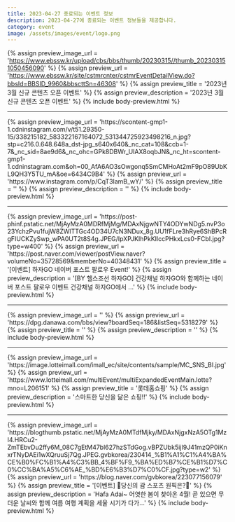 ```yaml
---
title: 2023-04-27 종료되는 이벤트 정보
description: 2023-04-27에 종료되는 이벤트 정보들을 제공합니다.
category: event
image: /assets/images/event/logo.png
---
```

{% assign preview_image_url = 'https://www.ebssw.kr/upload/cbs/bbs/thumb/20230315//thumb_202303151050456090' %}
{% assign preview_url = 'https://www.ebssw.kr/site/cstmrcnter/cstmrEventDetailView.do?bbsId=BBSID_9960&bbscttSn=46308' %}
{% assign preview_title = '2023년 3월 신규 콘텐츠 오픈 이벤트' %}
{% assign preview_description = '2023년 3월 신규 콘텐츠 오픈 이벤트' %}
{% include body-preview.html %}
<hr>{% assign preview_image_url = 'https://scontent-gmp1-1.cdninstagram.com/v/t51.29350-15/338215182_583322167164072_531344725923498216_n.jpg?stp=c216.0.648.648a_dst-jpg_s640x640&amp;_nc_cat=108&amp;ccb=1-7&amp;_nc_sid=8ae9d6&amp;_nc_ohc=GPk8DBWr_UIAX8oqbJN&amp;_nc_ht=scontent-gmp1-1.cdninstagram.com&amp;oh=00_AfA6AO3sOwgonq5SmCMHoAt2mF9pO89UbKL9QH3Y5TU_mA&amp;oe=6434C9B4' %}
{% assign preview_url = 'https://www.instagram.com/p/CqT3lamB_wY/' %}
{% assign preview_title = '' %}
{% assign preview_description = '' %}
{% include body-preview.html %}
<hr>{% assign preview_image_url = 'https://post-phinf.pstatic.net/MjAyMzA0MDRfMjMg/MDAxNjgwNTY4ODYwNDg5.nvP3o23YchzPvu1fujW8ZWlTTGc4OD34U7cN3NDux_8g.UU1fFLre3hRye6ShBPcRgFIUCKZySwp_wPA0UT2t8S4g.JPEG/IpXPJKIhPkKIlccPHkxLcs0-FCbI.jpg?type=w400' %}
{% assign preview_url = 'https://post.naver.com/viewer/postView.naver?volumeNo=35728569&memberNo=40348431' %}
{% assign preview_title = '[이벤트] 하자GO 네이버 포스트 팔로우 Event!' %}
{% assign preview_description = '[BY 헬스조선 하자GO] 건강채널 하자GO와 함께하는 네이버 포스트 팔로우 이벤트 건강채널 하자GO에서 ...' %}
{% include body-preview.html %}
<hr>{% assign preview_image_url = '' %}
{% assign preview_url = 'https://dpg.danawa.com/bbs/view?boardSeq=186&listSeq=5318279' %}
{% assign preview_title = '' %}
{% assign preview_description = '' %}
{% include body-preview.html %}
<hr>{% assign preview_image_url = 'https://image.lotteimall.com/imall_ec/site/contents/sample/MC_SNS_BI.jpg' %}
{% assign preview_url = 'https://www.lotteimall.com/multiEvent/multiExpandedEventMain.lotte?mno=L206151' %}
{% assign preview_title = '롯데홈쇼핑' %}
{% assign preview_description = '스마트한 당신을 닮은 쇼핑!!' %}
{% include body-preview.html %}
<hr>{% assign preview_image_url = 'https://blogthumb.pstatic.net/MjAyMzA0MTdfMjky/MDAxNjgxNzA5OTg1MzI4.HRCu2-ZmTEbvDu2ffy6M_08C7gEtM47bl627hzSTdGog.vBPZUbk5ijI9J41mzQP0iKnxrTNyDAEi1wXQruuSj7Qg.JPEG.gvbkorea/230414_%B1%A1%C1%A4%BA%CE%B0%FC%B1%A4%C3%BB_4%BF%F9_%BA%ED%B7%CE%B1%D7%C0%CC%BA%A5%C6%AE_%BD%E6%B3%D7%C0%CF.jpg?type=w2' %}
{% assign preview_url = 'https://blog.naver.com/gvbkorea/223077156079' %}
{% assign preview_title = '[이벤트] 💚당신의 괌 스포츠 원픽은?💙' %}
{% assign preview_description = 'Hafa Adai~ 어엿한 봄이 찾아온 4월! 곧 있으면 무더운 날씨와 함께 여름 여행 계획을 세울 시기가 다가...' %}
{% include body-preview.html %}